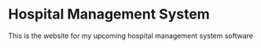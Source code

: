 # Hospital Management System 
This is the website for my upcoming hospital management 
system software
